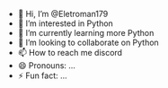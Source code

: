 - 👋 Hi, I’m @Eletroman179
- 👀 I’m interested in Python
- 🌱 I’m currently learning more Python
- 💞️ I’m looking to collaborate on Python
- 📫 How to reach me discord
- 😄 Pronouns: ...
- ⚡ Fun fact: ...

<!---
Eletroman179/Eletroman179 is a ✨ special ✨ repository because its `README.md` (this file) appears on your GitHub profile.
You can click the Preview link to take a look at your changes.
--->
